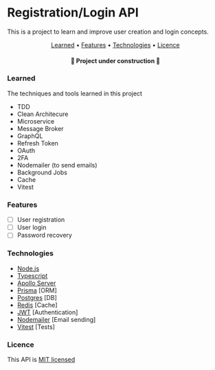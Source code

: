 <h1 align:"center">Registration/Login API</h1>
<p>This is a project to learn and improve user creation and login concepts.</p>

<p align="center">
 <a href="#learned">Learned</a> •
 <a href="#features">Features</a> • 
 <a href="#technologies">Technologies</a> • 
 <a href="#licence">Licence</a>
</p>

<h4 align="center"> 
    🚧 Project under construction  🚧
</h4>

### Learned

The techniques and tools learned in this project

- TDD
- Clean Architecure
- Microservice
- Message Broker
- GraphQL
- Refresh Token
- OAuth
- 2FA
- Nodemailer (to send emails)
- Background Jobs
- Cache
- Vitest

### Features

- [ ] User registration
- [ ] User login
- [ ] Password recovery

### Technologies

- [Node.js](https://nodejs.org/en)
- [Typescript](https://www.typescriptlang.org/)
- [Apollo Server](https://www.apollographql.com/)
- [Prisma](https://www.prisma.io/) [ORM]
- [Postgres](https://www.postgresql.org/) [DB]
- [Redis](https://redis.io/) [Cache]
- [JWT](https://jwt.io/) [Authentication]
- [Nodemailer](https://nodemailer.com/) [Email sending]
- [Vitest](https://vitest.dev/) [Tests]

### Licence

This API is [MIT licensed](LICENSE)
